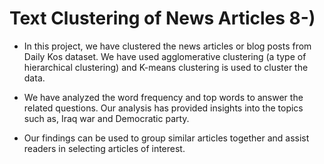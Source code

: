 # Text Clustering of News Articles 8-)

+ In this project, we have clustered the news articles 
or blog posts from Daily Kos dataset. We have 
used agglomerative clustering (a type of 
hierarchical clustering) and K-means clustering is 
used to cluster the data. 

+ We have analyzed the 
word frequency and top words to answer the 
related questions. Our analysis has provided 
insights into the topics such as, Iraq war and 
Democratic party. 

+ Our findings can be used to 
group similar articles together and assist readers 
in selecting articles of interest.
